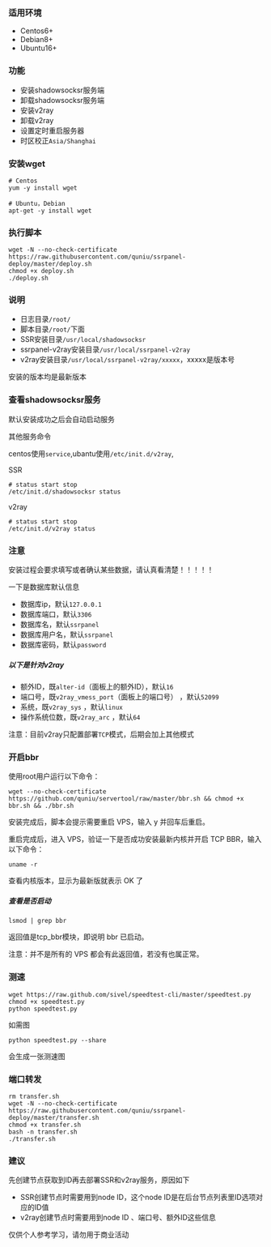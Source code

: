 ### 适用环境
- Centos6+
- Debian8+
- Ubuntu16+



### 功能
- 安装shadowsocksr服务端
- 卸载shadowsocksr服务端
- 安装v2ray
- 卸载v2ray
- 设置定时重启服务器
- 时区校正`Asia/Shanghai`

### 安装wget
```
# Centos
yum -y install wget

# Ubuntu，Debian
apt-get -y install wget
```

### 执行脚本
```
wget -N --no-check-certificate https://raw.githubusercontent.com/quniu/ssrpanel-deploy/master/deploy.sh
chmod +x deploy.sh
./deploy.sh
```

### 说明
- 日志目录`/root/`
- 脚本目录`/root/`下面
- SSR安装目录`/usr/local/shadowsocksr`
- ssrpanel-v2ray安装目录`/usr/local/ssrpanel-v2ray`
- v2ray安装目录`/usr/local/ssrpanel-v2ray/xxxxx`，xxxxx是版本号

安装的版本均是最新版本


### 查看shadowsocksr服务

默认安装成功之后会自动启动服务

其他服务命令

centos使用`service`,ubantu使用`/etc/init.d/v2ray`,

SSR
```
# status start stop
/etc/init.d/shadowsocksr status
```

v2ray
```
# status start stop
/etc/init.d/v2ray status
```


### 注意
安装过程会要求填写或者确认某些数据，请认真看清楚！！！！！

一下是数据库默认信息

- 数据库ip，默认`127.0.0.1`
- 数据库端口，默认`3306`
- 数据库名，默认`ssrpanel`
- 数据库用户名，默认`ssrpanel`
- 数据库密码，默认`password`

##### 以下是针对v2ray

- 额外ID，既`alter-id`（面板上的额外ID），默认`16`
- 端口号，既`v2ray_vmess_port`（面板上的端口号） ，默认`52099`
- 系统，既`v2ray_sys` ，默认`linux`
- 操作系统位数，既`v2ray_arc` ，默认`64`

注意：目前v2ray只配置部署`TCP`模式，后期会加上其他模式

### 开启bbr

使用root用户运行以下命令：

```
wget --no-check-certificate https://github.com/quniu/servertool/raw/master/bbr.sh && chmod +x bbr.sh && ./bbr.sh
```
安装完成后，脚本会提示需要重启 VPS，输入 y 并回车后重启。

重启完成后，进入 VPS，验证一下是否成功安装最新内核并开启 TCP BBR，输入以下命令：

```
uname -r
```
查看内核版本，显示为最新版就表示 OK 了


##### 查看是否启动

```
lsmod | grep bbr
```
返回值是tcp_bbr模块，即说明 bbr 已启动。

注意：并不是所有的 VPS 都会有此返回值，若没有也属正常。

### 测速
```
wget https://raw.github.com/sivel/speedtest-cli/master/speedtest.py
chmod +x speedtest.py
python speedtest.py
```

如需图
```
python speedtest.py --share
```
会生成一张测速图


### 端口转发
```
rm transfer.sh
wget -N --no-check-certificate https://raw.githubusercontent.com/quniu/ssrpanel-deploy/master/transfer.sh
chmod +x transfer.sh
bash -n transfer.sh
./transfer.sh
```

### 建议

先创建节点获取到ID再去部署SSR和v2ray服务，原因如下
- SSR创建节点时需要用到node ID，这个node ID是在后台节点列表里ID选项对应的ID值
- v2ray创建节点时需要用到node ID 、端口号、额外ID这些信息

仅供个人参考学习，请勿用于商业活动
